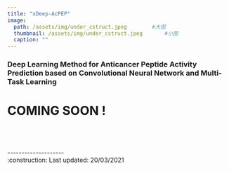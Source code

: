 ```yaml
---
title: "xDeep-AcPEP"
image: 
  path: /assets/img/under_cstruct.jpeg        #大图
  thumbnail: /assets/img/under_cstruct.jpeg       #小图
  caption: ""
---
```


### Deep Learning Method for Anticancer Peptide Activity Prediction based on Convolutional Neural Network and Multi-Task Learning


# COMING SOON !


<br/>
<br/>
<br/>
--------------------<br/>
:construction: Last updated: 20/03/2021
